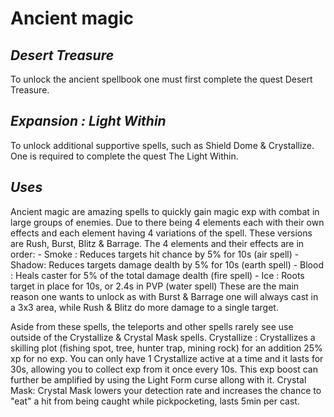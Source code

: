 # Ancient magic
## _Desert Treasure_
To unlock the ancient spellbook one must first complete the quest Desert Treasure.

## _Expansion : Light Within_
To unlock additional supportive spells, such as Shield Dome & Crystallize.
One is required to complete the quest The Light Within.

## _Uses_
Ancient magic are amazing spells to quickly gain magic exp with combat in large groups of enemies.
Due to there being 4 elements each with their own effects and each element having 4 variations of the spell.
These versions are Rush, Burst, Blitz & Barrage.
The 4 elements and their effects are in order:
	- Smoke : Reduces targets hit chance by 5% for 10s (air spell)
	- Shadow: Reduces targets damage dealth by 5% for 10s (earth spell)
	- Blood : Heals caster for 5% of the total damage dealth (fire spell)
	- Ice   : Roots target in place for 10s, or 2.4s in PVP (water spell)
These are the main reason one wants to unlock as with Burst & Barrage one will always cast in a 3x3 area, while Rush & Blitz do more damage to a single target.

Aside from these spells, the teleports and other spells rarely see use outside of the Crystallize & Crystal Mask spells.
Crystallize : Crystallizes a skilling plot (fishing spot, tree, hunter trap, mining rock) for an addition 25% xp for no exp.
			  You can only have 1 Crystallize active at a time and it lasts for 30s, allowing you to collect exp from it once every 10s.
			  This exp boost can further be amplified by using the Light Form curse allong with it.
Crystal Mask: Crystal Mask lowers your detection rate and increases the chance to "eat" a hit from being caught while pickpocketing, lasts 5min per cast.
